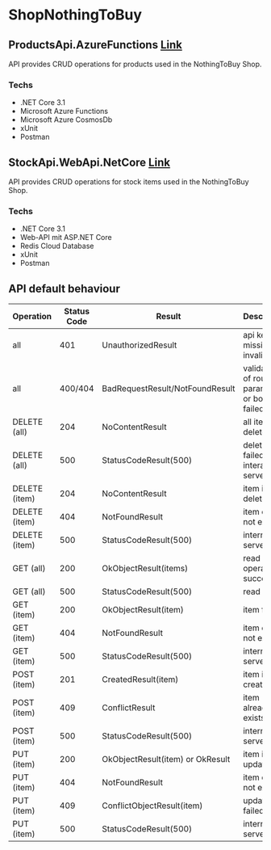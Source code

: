 # ShopNothingToBuy

## ProductsApi.AzureFunctions [Link](ProductsApi.AzureFunctions)

API provides CRUD operations for products used in the NothingToBuy Shop.

### Techs
- .NET Core 3.1
- Microsoft Azure Functions
- Microsoft Azure CosmosDb
- xUnit
- Postman

## StockApi.WebApi.NetCore [Link](StockApi.WebApi.NetCore)

API provides CRUD operations for stock items used in the NothingToBuy Shop.

### Techs
- .NET Core 3.1
- Web-API mit ASP.NET Core
- Redis Cloud Database
- xUnit
- Postman

## API default behaviour

| Operation      | Status Code | Result                           | Description                                  |
| -------------- | ----------- | -------------------------------- | -------------------------------------------- |
| all            | 401         | UnauthorizedResult               | api key missing or invalid                   |
| all            | 400/404     | BadRequestResult/NotFoundResult  | validation of route parameter or body failed | 
| DELETE (all)   | 204         | NoContentResult                  | all items are deleted                        |
| DELETE (all)   | 500         | StatusCodeResult(500)            | deletion failed with interal server error    |
| DELETE (item)  | 204         | NoContentResult                  | item is deleted                              |
| DELETE (item)  | 404         | NotFoundResult                   | item does not exist                          |
| DELETE (item)  | 500         | StatusCodeResult(500)            | internal server error                        |
| GET (all)      | 200         | OkObjectResult(items)            | read all operation succeeded                 |
| GET (all)      | 500         | StatusCodeResult(500)            | read all fails                               |
| GET (item)     | 200         | OkObjectResult(item)             | item found                                   |
| GET (item)     | 404         | NotFoundResult                   | item does not exist                          |
| GET (item)     | 500         | StatusCodeResult(500)            | internal server error                        |
| POST (item)    | 201         | CreatedResult(item)              | item is created                              |
| POST (item)    | 409         | ConflictResult                   | item already exists                          |
| POST (item)    | 500         | StatusCodeResult(500)            | internal server error                        |
| PUT (item)     | 200         | OkObjectResult(item) or OkResult | item is updated                              |
| PUT (item)     | 404         | NotFoundResult                   | item does not exist                          |
| PUT (item)     | 409         | ConflictObjectResult(item)       | update failed                                |
| PUT (item)     | 500         | StatusCodeResult(500)            | internal server error                        |

